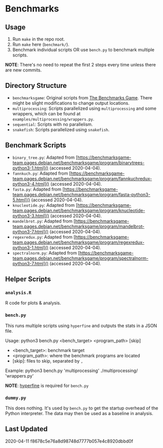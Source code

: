 # Benchmarks

## Usage
1. Run `make` in the repo root.
2. Run `make` here (`benchmark/`).
3. Benchmark individual scripts OR use `bench.py` to benchmark multiple scripts.

**NOTE**: There's no need to repeat the first 2 steps every time unless there are new commits.

## Directory Structure
- `benchmarksgame`: Original scripts from [The Benchmarks Game](https://benchmarksgame-team.pages.debian.net/benchmarksgame/). There might be slight modifications to change output locations.
- `multiprocessing`: Scripts parallelized using `multiprocessing` and some wrappers, which can be found at `examples/multiprocessing/wrappers.py`.
- `sequential`: Scripts with no parallelism.
- `snakefish`: Scripts parallelized using `snakefish`.

## Benchmark Scripts
- `binary_tree.py`: Adapted from [https://benchmarksgame-team.pages.debian.net/benchmarksgame/program/binarytrees-python3-1.html]() (accessed 2020-04-04).
- `fannkuch.py`: Adapted from [https://benchmarksgame-team.pages.debian.net/benchmarksgame/program/fannkuchredux-python3-4.html]() (accessed 2020-04-04).
- `fasta.py`: Adapted from [https://benchmarksgame-team.pages.debian.net/benchmarksgame/program/fasta-python3-5.html]() (accessed 2020-04-04).
- `knucleotide.py`: Adapted from [https://benchmarksgame-team.pages.debian.net/benchmarksgame/program/knucleotide-python3-3.html]() (accessed 2020-04-04).
- `mandelbrot.py`: Adapted from [https://benchmarksgame-team.pages.debian.net/benchmarksgame/program/mandelbrot-python3-7.html]() (accessed 2020-04-04).
- `regexredux.py`: Adapted from [https://benchmarksgame-team.pages.debian.net/benchmarksgame/program/regexredux-python3-1.html]() (accessed 2020-04-04).
- `spectralnorm.py`: Adapted from [https://benchmarksgame-team.pages.debian.net/benchmarksgame/program/spectralnorm-python3-7.html]() (accessed 2020-04-04).

## Helper Scripts

### `analysis.R`
R code for plots & analysis.

### `bench.py`
This runs multiple scripts using `hyperfine` and outputs the stats in a JSON file.

Usage: python3 bench.py <bench_target> <program_path> [skip]

- <bench_target>: benchmark target
- <program_path>: where the benchmark programs are located
- [skip]: files to skip, separated by `,`

Example: python3 bench.py 'multiprocessing' ./multiprocessing/ 'wrappers.py'

**NOTE**: [hyperfine](https://github.com/sharkdp/hyperfine) is required for `bench.py`

### `dummy.py`
This does nothing. It's used by `bench.py` to get the startup overhead of the Python interpreter. The data may then be used as a baseline in analysis.

## Last Updated
2020-04-11 f8678c5e76a8d98748d7777b057e4c8920dbbd0f
